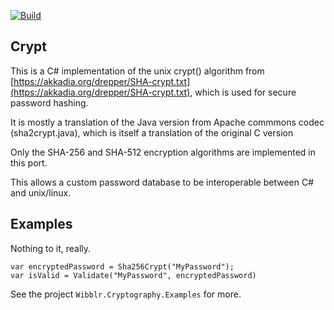 [![Build](https://github.com/aled/Wibblr.Cryptography/actions/workflows/dotnet.yml/badge.svg?branch=main)](https://github.com/aled/Wibblr.Cryptography/actions/workflows/dotnet.yml)

## Crypt

This is a C# implementation of the unix crypt() algorithm from [https://akkadia.org/drepper/SHA-crypt.txt](https://akkadia.org/drepper/SHA-crypt.txt),
which is used for secure password hashing.

It is mostly a translation of the Java version from Apache commmons codec (sha2crypt.java),
which is itself a translation of the original C version

Only the SHA-256 and SHA-512 encryption algorithms are implemented in this port.

This allows a custom password database to be interoperable between C# and unix/linux.

## Examples
Nothing to it, really.

    var encryptedPassword = Sha256Crypt("MyPassword");
    var isValid = Validate("MyPassword", encryptedPassword)

See the project `Wibblr.Cryptography.Examples` for more.
